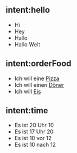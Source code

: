 <!--- Make sure to update this training data file with more training examples from https://forum.rasa.com/t/grab-the-nlu-training-dataset-and-starter-packs/903 --> 


## intent:hello
- Hi
- Hey
- Hallo
- Hallo Welt

## intent:orderFood
- Ich will eine [Pizza](food)
- Ich will einen [Döner](food)
- Ich will [Eis](food)

## intent:time
- Es ist 20 Uhr 10 
- Es ist 17 Uhr 20 
- Es ist 10 vor 12
- Es ist 10 nach 12



